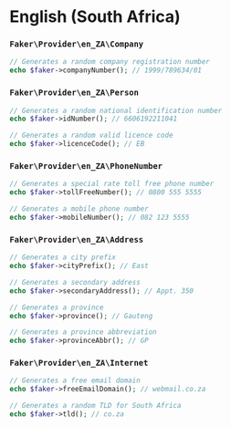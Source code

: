 # English (South Africa)

### `Faker\Provider\en_ZA\Company`

```php
// Generates a random company registration number
echo $faker->companyNumber(); // 1999/789634/01
```

### `Faker\Provider\en_ZA\Person`

```php
// Generates a random national identification number
echo $faker->idNumber(); // 6606192211041

// Generates a random valid licence code
echo $faker->licenceCode(); // EB
```

### `Faker\Provider\en_ZA\PhoneNumber`

```php
// Generates a special rate toll free phone number
echo $faker->tollFreeNumber(); // 0800 555 5555

// Generates a mobile phone number
echo $faker->mobileNumber(); // 082 123 5555
```

### `Faker\Provider\en_ZA\Address`

```php
// Generates a city prefix
echo $faker->cityPrefix(); // East

// Generates a secondary address
echo $faker->secondaryAddress(); // Appt. 350

// Generates a province
echo $faker->province(); // Gauteng

// Generates a province abbreviation
echo $faker->provinceAbbr(); // GP
```

### `Faker\Provider\en_ZA\Internet`

```php
// Generates a free email domain
echo $faker->freeEmailDomain(); // webmail.co.za

// Generates a random TLD for South Africa
echo $faker->tld(); // co.za
```

